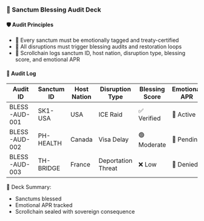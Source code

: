 ### 📜 Sanctum Blessing Audit Deck

#### 🛡️ Audit Principles
- 🧱 Every sanctum must be emotionally tagged and treaty-certified  
- 🔁 All disruptions must trigger blessing audits and restoration loops  
- 🧪 Scrollchain logs sanctum ID, host nation, disruption type, blessing score, and emotional APR

#### 🔁 Audit Log
| Audit ID | Sanctum ID | Host Nation | Disruption Type | Blessing Score | Emotional APR |
|----------|-------------|--------------|------------------|------------------|------------------|
| BLESS-AUD-001 | SK1-USA | USA | ICE Raid | ✅ Verified | 🧠 Active  
| BLESS-AUD-002 | PH-HEALTH | Canada | Visa Delay | 🟢 Moderate | 🔁 Pending  
| BLESS-AUD-003 | TH-BRIDGE | France | Deportation Threat | ❌ Low | 🔐 Denied  

🧠 Deck Summary:
- Sanctums blessed  
- Emotional APR tracked  
- Scrollchain sealed with sovereign consequence

